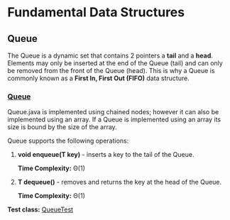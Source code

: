 # Fundamental Data Structures

## Queue
The Queue is a dynamic set that contains 2 pointers a **tail** and a **head**. Elements may only be inserted at
the end of the Queue (tail) and can only be removed from the front of the Queue (head). This is why a Queue is commonly 
known as a **First In, First Out (FIFO)** data structure.
  

### [Queue](https://github.com/matthewddiaz/Data-Structures/blob/master/src/com/matthewddiaz/datastructures/queue/Queue.java)
Queue.java is implemented using chained nodes; however it can also be implemented using an array. If a Queue is implemented
using an array its size is bound by the size of the array.

Queue supports the following operations:

1) **void enqueue(T key)** - inserts a key to the tail of the Queue. 

    **Time Complexity:** Θ(1)

2) **T dequeue()** - removes and returns the key at the head of the Queue.

   **Time Complexity:** Θ(1)

**Test class:** [QueueTest](https://github.com/matthewddiaz/Data-Structures/blob/master/test/com/matthewddiaz/datastructures/queue/QueueTest.java)

